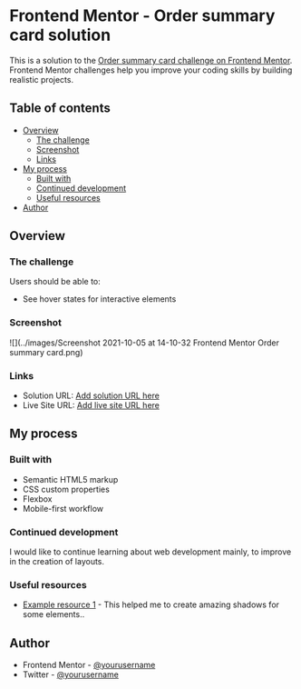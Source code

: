 # Frontend Mentor - Order summary card solution

This is a solution to the [Order summary card challenge on Frontend Mentor](https://www.frontendmentor.io/challenges/order-summary-component-QlPmajDUj). Frontend Mentor challenges help you improve your coding skills by building realistic projects.

## Table of contents

- [Overview](#overview)
  - [The challenge](#the-challenge)
  - [Screenshot](#screenshot)
  - [Links](#links)
- [My process](#my-process)
  - [Built with](#built-with)
  - [Continued development](#continued-development)
  - [Useful resources](#useful-resources)
- [Author](#author)

## Overview

### The challenge

Users should be able to:

- See hover states for interactive elements

### Screenshot

![](../images/Screenshot 2021-10-05 at 14-10-32 Frontend Mentor Order summary card.png)

### Links

- Solution URL: [Add solution URL here](https://your-solution-url.com)
- Live Site URL: [Add live site URL here](https://your-live-site-url.com)

## My process

### Built with

- Semantic HTML5 markup
- CSS custom properties
- Flexbox
- Mobile-first workflow

### Continued development

I would like to continue learning about web development mainly, to improve in the creation of layouts.

### Useful resources

- [Example resource 1](https://getcssscan.com/css-box-shadow-examples) - This helped me to create amazing shadows for some elements..

## Author

- Frontend Mentor - [@yourusername](https://www.frontendmentor.io/profile/robeurve)
- Twitter - [@yourusername](https://www.twitter.com/UrrutiaRonald)
